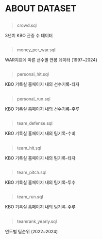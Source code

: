 # ABOUT DATASET
##

>crowd.sql

3년치 KBO 관중 수 데이터
##
>money_per_war.sql

WAR지표에 따른 선수별 연봉 데이터 (1997~2024)
##
>personal_hit.sql

KBO 기록실 홈페이지 내의 선수기록-타자
##
>personal_run.sql

KBO 기록실 홈페이지 내의 선수기록-주루
##
>team_defense.sql

KBO 기록실 홈페이지 내의 팀기록-수비
##
>team_hit.sql

KBO 기록실 홈페이지 내의 팀기록-타자
##
>team_pitch.sql

KBO 기록실 홈페이지 내의 팀기록-투수
##
>team_run.sql

KBO 기록실 홈페이지 내의 팀기록-주루
##
>teamrank_yearly.sql

연도별 팀순위 (2022~2024)
##
